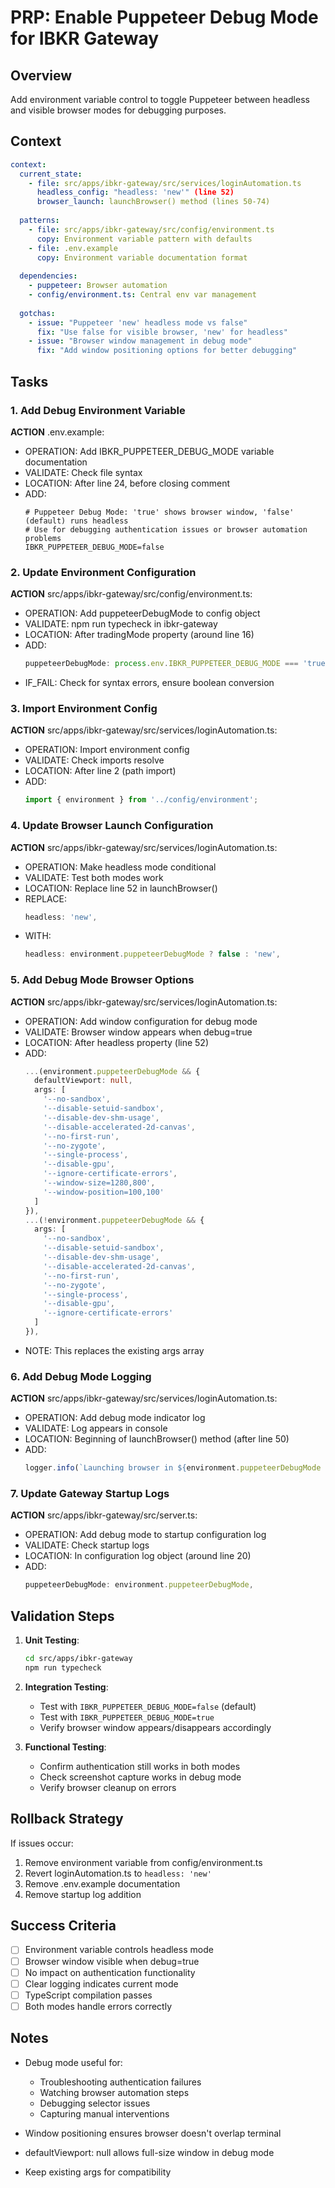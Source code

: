 # PRP: Enable Puppeteer Debug Mode for IBKR Gateway

## Overview
Add environment variable control to toggle Puppeteer between headless and visible browser modes for debugging purposes.

## Context

```yaml
context:
  current_state:
    - file: src/apps/ibkr-gateway/src/services/loginAutomation.ts
      headless_config: "headless: 'new'" (line 52)
      browser_launch: launchBrowser() method (lines 50-74)
    
  patterns:
    - file: src/apps/ibkr-gateway/src/config/environment.ts
      copy: Environment variable pattern with defaults
    - file: .env.example
      copy: Environment variable documentation format
  
  dependencies:
    - puppeteer: Browser automation
    - config/environment.ts: Central env var management
    
  gotchas:
    - issue: "Puppeteer 'new' headless mode vs false"
      fix: "Use false for visible browser, 'new' for headless"
    - issue: "Browser window management in debug mode"
      fix: "Add window positioning options for better debugging"
```

## Tasks

### 1. Add Debug Environment Variable
**ACTION** .env.example:
  - OPERATION: Add IBKR_PUPPETEER_DEBUG_MODE variable documentation
  - VALIDATE: Check file syntax
  - LOCATION: After line 24, before closing comment
  - ADD:
    ```
    # Puppeteer Debug Mode: 'true' shows browser window, 'false' (default) runs headless
    # Use for debugging authentication issues or browser automation problems
    IBKR_PUPPETEER_DEBUG_MODE=false
    ```

### 2. Update Environment Configuration
**ACTION** src/apps/ibkr-gateway/src/config/environment.ts:
  - OPERATION: Add puppeteerDebugMode to config object
  - VALIDATE: npm run typecheck in ibkr-gateway
  - LOCATION: After tradingMode property (around line 16)
  - ADD:
    ```typescript
    puppeteerDebugMode: process.env.IBKR_PUPPETEER_DEBUG_MODE === 'true',
    ```
  - IF_FAIL: Check for syntax errors, ensure boolean conversion

### 3. Import Environment Config
**ACTION** src/apps/ibkr-gateway/src/services/loginAutomation.ts:
  - OPERATION: Import environment config
  - VALIDATE: Check imports resolve
  - LOCATION: After line 2 (path import)
  - ADD:
    ```typescript
    import { environment } from '../config/environment';
    ```

### 4. Update Browser Launch Configuration
**ACTION** src/apps/ibkr-gateway/src/services/loginAutomation.ts:
  - OPERATION: Make headless mode conditional
  - VALIDATE: Test both modes work
  - LOCATION: Replace line 52 in launchBrowser()
  - REPLACE:
    ```typescript
    headless: 'new',
    ```
  - WITH:
    ```typescript
    headless: environment.puppeteerDebugMode ? false : 'new',
    ```

### 5. Add Debug Mode Browser Options
**ACTION** src/apps/ibkr-gateway/src/services/loginAutomation.ts:
  - OPERATION: Add window configuration for debug mode
  - VALIDATE: Browser window appears when debug=true
  - LOCATION: After headless property (line 52)
  - ADD:
    ```typescript
    ...(environment.puppeteerDebugMode && {
      defaultViewport: null,
      args: [
        '--no-sandbox',
        '--disable-setuid-sandbox',
        '--disable-dev-shm-usage',
        '--disable-accelerated-2d-canvas',
        '--no-first-run',
        '--no-zygote',
        '--single-process',
        '--disable-gpu',
        '--ignore-certificate-errors',
        '--window-size=1280,800',
        '--window-position=100,100'
      ]
    }),
    ...(!environment.puppeteerDebugMode && {
      args: [
        '--no-sandbox',
        '--disable-setuid-sandbox',
        '--disable-dev-shm-usage',
        '--disable-accelerated-2d-canvas',
        '--no-first-run',
        '--no-zygote',
        '--single-process',
        '--disable-gpu',
        '--ignore-certificate-errors'
      ]
    }),
    ```
  - NOTE: This replaces the existing args array

### 6. Add Debug Mode Logging
**ACTION** src/apps/ibkr-gateway/src/services/loginAutomation.ts:
  - OPERATION: Add debug mode indicator log
  - VALIDATE: Log appears in console
  - LOCATION: Beginning of launchBrowser() method (after line 50)
  - ADD:
    ```typescript
    logger.info(`Launching browser in ${environment.puppeteerDebugMode ? 'DEBUG (visible)' : 'HEADLESS'} mode`);
    ```

### 7. Update Gateway Startup Logs
**ACTION** src/apps/ibkr-gateway/src/server.ts:
  - OPERATION: Add debug mode to startup configuration log
  - VALIDATE: Check startup logs
  - LOCATION: In configuration log object (around line 20)
  - ADD:
    ```typescript
    puppeteerDebugMode: environment.puppeteerDebugMode,
    ```

## Validation Steps

1. **Unit Testing**:
   ```bash
   cd src/apps/ibkr-gateway
   npm run typecheck
   ```

2. **Integration Testing**:
   - Test with `IBKR_PUPPETEER_DEBUG_MODE=false` (default)
   - Test with `IBKR_PUPPETEER_DEBUG_MODE=true`
   - Verify browser window appears/disappears accordingly

3. **Functional Testing**:
   - Confirm authentication still works in both modes
   - Check screenshot capture works in debug mode
   - Verify browser cleanup on errors

## Rollback Strategy

If issues occur:
1. Remove environment variable from config/environment.ts
2. Revert loginAutomation.ts to `headless: 'new'`
3. Remove .env.example documentation
4. Remove startup log addition

## Success Criteria

- [ ] Environment variable controls headless mode
- [ ] Browser window visible when debug=true
- [ ] No impact on authentication functionality
- [ ] Clear logging indicates current mode
- [ ] TypeScript compilation passes
- [ ] Both modes handle errors correctly

## Notes

- Debug mode useful for:
  - Troubleshooting authentication failures
  - Watching browser automation steps
  - Debugging selector issues
  - Capturing manual interventions
  
- Window positioning ensures browser doesn't overlap terminal
- defaultViewport: null allows full-size window in debug mode
- Keep existing args for compatibility